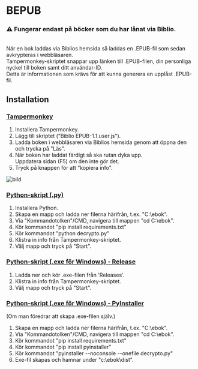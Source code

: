 # BEPUB

### :warning: Fungerar endast på böcker som du har lånat via Biblio.
\
När en bok laddas via Biblios hemsida så laddas en .EPUB-fil som sedan avkrypteras i webbläsaren.  
Tampermonkey-skriptet snappar upp länken till .EPUB-filen, din personliga nyckel till boken samt ditt användar-ID.  
Detta är informationen som krävs för att kunna generera en upplåst .EPUB-fil.  

## Installation
### <ins>Tampermonkey</ins>
1) Installera Tampermonkey.
2) Lägg till skriptet ("Biblio EPUB-1.1.user.js").
3) Ladda boken i webbläsaren via Biblios hemsida genom att öppna den och trycka på "Läs".  
4) När boken har laddat färdigt så ska rutan dyka upp.  
   Uppdatera sidan (F5) om den inte gör det.
6) Tryck på knappen för att "kopiera info".
   
![bild](https://github.com/user-attachments/assets/11e61e82-529b-47c8-87ba-b6b3ec53a14a)


### <ins>Python-skript (.py)</ins>
1) Installera Python.
2) Skapa en mapp och ladda ner filerna härifrån, t.ex. "C:\ebok".
3) Via "Kommandotolken"/CMD, navigera till mappen "cd C:\ebok".
4) Kör kommandot "pip install requirements.txt"
5) Kör kommandot "python decrypto.py"
6) Klistra in info från Tampermonkey-skriptet.
7) Välj mapp och tryck på "Start".

### <ins>Python-skript (.exe för Windows) - Release</ins>
1) Ladda ner och kör .exe-filen från 'Releases'.
3) Klistra in info från Tampermonkey-skriptet.
4) Välj mapp och tryck på "Start".

### <ins>Python-skript (.exe för Windows) - PyInstaller</ins>
(Om man föredrar att skapa .exe-filen själv.)

1) Skapa en mapp och ladda ner filerna härifrån, t.ex. "C:\ebok".
2) Via "Kommandotolken"/CMD, navigera till mappen "cd C:\ebok".
3) Kör kommandot "pip install requirements.txt"
4) Kör kommandot "pip install pyinstaller"
5) Kör kommandot "pyinstaller --noconsole --onefile decrypto.py"
6) Exe-fil skapas och hamnar under "c:\ebok\dist".